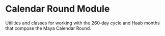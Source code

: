 # Calendar Round Module

Utilities and classes for working with the 260‑day cycle and Haab months that
compose the Maya Calendar Round.
